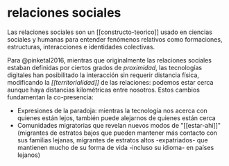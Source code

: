 # relaciones sociales
Las relaciones sociales son un [[constructo-teorico]] usado en ciencias sociales y humanas para entender fenómenos relativos como formaciones, estructuras, interacciones e identidades colectivas.

Para @pinketal2016, mientras que originalmente las relaciones sociales estaban definidas por ciertos grados de *proximidad*, las tecnologías digitales han posibilitado la interacción sin requerir distancia física, modificando la *[[territorialidad]]* de las relaciones: podemos estar cerca aunque haya distancias kilométricas entre nosotros. Estos cambios fundamentan la co-presencia:

- Expresiones de la paradoja: mientras la tecnología nos acerca con quienes están lejos, también puede alejarnos de quienes están cerca
- Comunidades migratorias que revelan nuevos modos de "[[estar-ahi]]" (migrantes de estratos bajos que pueden mantener más contacto con sus familias lejanas, migrantes de estratos altos -expatriados- que mantienen mucho de su forma de vida -incluso su idioma- en países lejanos)